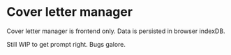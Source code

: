 # Cover letter manager
Cover letter manager is frontend only. Data is persisted in browser indexDB.

Still WIP to get prompt right. Bugs galore.
